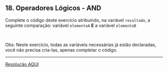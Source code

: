 <div class="layout-pane__container"><div id="main-splitpane-left" class="coding-question__left-pane"><section class="question-view__title-wrapper"><h1 class="question-view__title">18. Operadores Lógicos - AND</h1></section><section class="question-view__instruction"><div class="candidate-rich-text"><div id="5d4s497ihtg-instruction"><p>Complete o código deste exercício atribuindo, na variável <code>resultado</code>, a seguinte comparação: variável <code>elementoA</code>&nbsp;<strong>E</strong> a variável&nbsp;<code>elementoB</code></p>

<p>&nbsp;</p>

<p>Obs: Neste exercício, todas as variáveis necessárias já estão declaradas, você não precisa cria-las, apenas completar o código.&nbsp;</p>
</div></div></section></div></div>

____

[Resolução AQUI](https://github.com/luelencavalheiro/curso-introdutorio-javascript/blob/main/exercicio-18/resolucao.js)